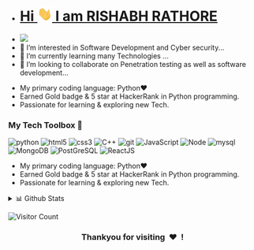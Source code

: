 - # [Hi <img src="https://raw.githubusercontent.com/ABSphreak/ABSphreak/master/gifs/Hi.gif" width="30px"> I am RISHABH RATHORE](https://www.linkedin.com/in/beinglikerishabh/)
- [<img height="30" src="https://img.shields.io/badge/linkedin-blue.svg?&style=for-the-badge&logo=linkedin&logoColor=white" />][LinkedIn]
- 👀 I’m interested in Software Development and Cyber security...
- 🌱 I’m currently learning many Technologies ...
- 💞️ I’m looking to collaborate on Penetration testing as well as software development...
* My primary coding language: Python❤️
* Earned Gold badge & 5 star at HackerRank in Python programming.
* Passionate for learning & exploring new Tech.



[linkedin]: https://www.linkedin.com/in/beinglikerishabh/
### My Tech Toolbox 🧰

<p align="left">
<img src="https://img.icons8.com/color/48/000000/python.png" alt="python" width="40" height="40"/> 
<img src="https://upload.wikimedia.org/wikipedia/commons/thumb/6/61/HTML5_logo_and_wordmark.svg/512px-HTML5_logo_and_wordmark.svg.png" alt="html5" height="40"/> 
<img src="https://upload.wikimedia.org/wikipedia/commons/thumb/d/d5/CSS3_logo_and_wordmark.svg/1200px-CSS3_logo_and_wordmark.svg.png" alt="css3" height="40"/> 
<img src="https://i.pinimg.com/originals/99/f8/87/99f887833c475448723d3c9ac16c179b.png" alt="C++" width="40" height="40"/> 
<img src="https://www.vectorlogo.zone/logos/git-scm/git-scm-icon.svg" alt="git" width="40" height="40"/> 
  <img src="https://img.icons8.com/nolan/64/js.png" alt="JavaScript" width="40" height="40"/>
<img src="https://img.icons8.com/color/48/000000/nodejs.png" alt="Node" width="40" height="40"/>
<img src="https://i.pinimg.com/originals/50/f1/58/50f1582a95bdac10f1c3fa295c8b947b.png" alt="mysql" width="40" height="40"/>
  <img src="https://img.icons8.com/color/48/000000/mongodb.png"alt="MongoDB" width="40" height="40"/>
<img src="https://upload.wikimedia.org/wikipedia/commons/2/29/Postgresql_elephant.svg" alt="PostGreSQL" width="40" height="40"/>
  <img src="https://img.icons8.com/plasticine/100/000000/react.png"alt="ReactJS" width="40" height="40"/>

</p>

 

* My primary coding language: Python❤️
* Earned Gold badge & 5 star at HackerRank in Python programming.
* Passionate for learning & exploring new Tech.



 <details>
<summary>📊 Github Stats</summary>

<p align="center"> <img src="https://github-readme-stats.vercel.app/api?username=beinglikerishabh&show_icons=false&theme=gotham" alt="RISHABH RATHORE | Stats" />

</details>


 ![Visitor Count](https://profile-counter.glitch.me/{beinglikerishabh}/count.svg)

<!---
beinglikerishabh/beinglikerishabh is a ✨ special ✨ repository because its `README.md` (this file) appears on your GitHub profile.
You can click the Preview link to take a look at your changes.
--->
<h3 align="center">Thankyou for visiting &nbsp;❤️&nbsp; !</h3>
